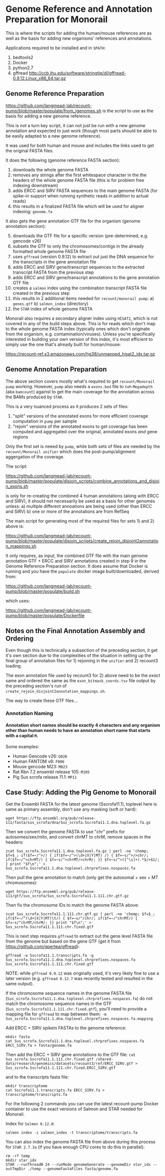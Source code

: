 # Genome Reference and Annotation Preparation for Monorail

This is where the scripts for adding the human/mouse references are as well as the basis for adding new organisms' references and annotations.

Applications required to be installed and in `$PATH`:
1) bedtools2
2) Docker
3) python2.7
4) gffread
http://ccb.jhu.edu/software/stringtie/dl/gffread-0.9.12.Linux_x86_64.tar.gz

## Genome Reference Preparation

https://github.com/langmead-lab/recount-pump/blob/master/populate/from_igenomes.sh
is the script to use as the basis for adding a new genome reference.  

This is *not* a turn key script, it can not just be run with a new genome annotation and expected to just work (though most parts should be able to be easily adapted to a new genome reference).

It was used for both human and mouse and includes the links used to get the original FASTA files.

It does the following (genome reference FASTA section):

1) downloads the whole genome FASTA
2) removes any strings after the first whitespace character in the the headers of the whole genome FASTA file (this is for problem free indexing downstream)
3) adds ERCC and SIRV FASTA sequences to the main genome FASTA (for spike-in support when running synthetic reads in addition to actual reads)
4) this results in a finalized FASTA file which will be used for aligner indexing: `genome.fa`

It also gets the gene annotation GTF file for the organism (genome annotation section):

5) downloads the GTF file for a specific version (pre-determined, e.g. gencode v26)
6) subsets the GTF to only the chromosomes/contigs in the already formatted whole genome FASTA file
7) uses `gffread` (version 0.9.12) to extract out just the DNA sequence for the transcripts in the gene annotation file
8) adds ERCC and SIRV gene/transcript sequences to the extracted transcript FASTA from the previous step
9) adds ERCC and SIRV gene/transcript annotations to the gene annotation GTF file
10) creates a `salmon` index using the combination transcript FASTA file created in the previous step
11) this results in 2 additional items needed for `recount/monorail pump`: a) `genes.gtf` b) `salmon_index` (directory)
12) the `STAR` index of whole genome FASTA

Monorail also requires a secondary aligner index using `HISAT2`, which is not covered in any of the build steps above.
This is for reads which don't map to the whole genome FASTA index (typically ones which don't originate from the organism, e.g. contamination/viruses).
Unless you're specifically interested in building your own version of this index, it's most efficient to simply use the one that's already built for human/mouse:

https://recount-ref.s3.amazonaws.com/hg38/unmapped_hisat2_idx.tar.gz


## Genome Annotation Preparation

The above section covers mostly what's required to get `recount/Monorail pump` working.  However, `pump` also needs a `exons.bed` file to run `Megadepth` (aka `bamcount`) against to get the main coverage for the annotation across the BAMs produced by `STAR`.


This is a very nuanced process as it produces 2 sets of files:
1)  "split" versions of the annotated exons for more efficient coverage computation in `pump` per sample
2)  "rejoin" versions of the annotated exons to get coverage has been computed and aggregated over the original, annotated exons *and* gene regions

Only the first set is neeed by `pump`, while both sets of files are needed by the `recount/Monorail unifier` which does the post-pump/alignment aggergation of the coverage.

The script:

https://github.com/langmead-lab/recount-pump/blob/master/populate/disjoin_scripts/combine_annotations_and_disjoin_exons.sh

is only for re-creating the combined 4 human annotations (along with ERCC and SIRV), it should not necessarily be used as a basis for other genomes unless:
a) multiple different annoations are being used (other than ERCC and SIRV)
b) one or more of the annotations are from RefSeq

The main script for generating most of the required files for sets 1) and 2) above is:

https://github.com/langmead-lab/recount-pump/blob/master/populate/disjoin_scripts/create_rejoin_disjoint2annotation_mappings.sh

It only requires, as input, the combined GTF file with the main genome annotation GTF + ERCC and SIRV annotations created in step 9 in the Genome Reference Preparation section.
It does assume that Docker is running and you have the `populate` docker image built/downloaded, derived from:

https://github.com/langmead-lab/recount-pump/blob/master/populate/build.sh

which uses:

https://github.com/langmead-lab/recount-pump/blob/master/populate/Dockerfile

## Notes on the Final Annotation Assembly and Ordering

Even though this is technically a subsection of the preceding section, it get it's own section due to the complexities of the situation in setting up the final group of annotation files for 1) rejoining in the `unifier` and 2) recount3 loading.

The exon annotation file used by recount3 for 2) above need to be the *exact* same and ordered the same as the `exon_bitmask_coords.tsv` file output by the preceding section's run of `create_rejoin_disjoint2annotation_mappings.sh`.

The way to create these GTF files...

### Annotation Naming
#### Annotation short names should be exactly 4 characters and any organism other than human needs to have an annotation short name that starts with a capital `M`.

Some examples:

* Human Gencode v26: `G026`
* Human FANTOM v6: `F006`
* Mouse gencode M23: `M023`
* Rat Rbn 7.2 ensembl release 105: `M105`
* Pig Sus scrofa release 11.1: `MP11`

## Case Study: Adding the Pig Genome to Monorail

Get the Ensembl FASTA for the latest genome (Sscrofa11.1), toplevel here is same as primary assembly, don't use any masking (soft or hard):
```
wget https://ftp.ensembl.org/pub/release-111/fasta/sus_scrofa/dna/Sus_scrofa.Sscrofa11.1.dna.toplevel.fa.gz
```

Then we convert the genome FASTA to use "chr" prefix for autosomes/sex/mito, and convert chrMT to chrM, remove spaces in the headers:
```
zcat Sus_scrofa.Sscrofa11.1.dna.toplevel.fa.gz | perl -ne 'chomp; $f=$_; if($f=~/^>/) { if($f=~/^>(\d+|X|Y|MT) /) { $f=~s/^>/>chr/; if($f=~/^>chrMT/) { $f=~s/^>chrMT/>chrM/; }} $f=~s/^>([^\s]+).*$/>$1/; } print "$f\n";' > Sus_scrofa.Sscrofa11.1.dna.toplevel.chrprefixes.nospaces.fa
```

Then pull the gene annotation to match (only get the autosomal + sex + MT chromosomes):
```
wget https://ftp.ensembl.org/pub/release-111/gtf/sus_scrofa/Sus_scrofa.Sscrofa11.1.111.chr.gtf.gz
```

Then fix the chromosome IDs to match the genome FASTA above:
```
zcat Sus_scrofa.Sscrofa11.1.111.chr.gtf.gz | perl -ne 'chomp; $f=$_; if($f=~/^(\d+|X|Y|MT)\t/) { $f=~s/^/chr/; if($f=~/^chrMT/) { $f=~s/^chrMT/chrM/; }} print "$f\n";' > Sus_scrofa.Sscrofa11.1.111.chr.fixed.gtf
```

This is next step requires `gffread` to extract out the gene level FASTA file from the genome but based on the gene GTF (get it from https://github.com/gpertea/gffread):
```
gffread -w Sscrofa11.1.transcripts.fa -g Sus_scrofa.Sscrofa11.1.dna.toplevel.chrprefixes.nospaces.fa Sus_scrofa.Sscrofa11.1.111.chr.fixed.gtf
```

NOTE: while `gffread 0.9.12` was originally used, it's very likely fine to use a later version (e.g. `gffread 0.12.7` was recently tested and resulted in the same output).

If the chromosome sequence names in the genome FASTA file (`Sus_scrofa.Sscrofa11.1.dna.toplevel.chrprefixes.nospaces.fa`) do not match the chromosome sequence names in the GTF (`Sus_scrofa.Sscrofa11.1.111.chr.fixed.gtf`), you'll need to provide a mapping file for `gffread` to map between them:
```-m Sus_scrofa.Sscrofa11.1.dna.toplevel.chrprefixes.nospaces.fa.mapping```

Add ERCC + SIRV spikein FASTAs to the genome reference:
```
mkdir fasta
cat Sus_scrofa.Sscrofa11.1.dna.toplevel.chrprefixes.nospaces.fa ERCC_SIRV.fa > fasta/genome.fa
```

Then add the ERCC + SIRV gene annotations to the GTF file:
```cat Sus_scrofa.Sscrofa11.1.111.chr.fixed.gtf /shared-data/research/genomics/datasets/recount3/ref/ERCC_SIRV.gtf > Sus_scrofa.Sscrofa11.1.111.chr.fixed.ERCC_SIRV.gtf```

and to the transcripts fasta file:
```
mkdir transcriptome
cat Sscrofa11.1.transcripts.fa ERCC_SIRV.fa > transcriptome/transcripts.fa
```
For the following 2 commands you can use the latest recount-pump Docker container to use the exact versions of Salmon and STAR needed for Monorail.

Index for `Salmon 0.12.0`:
```
salmon index -i salmon_index -t transcriptome/transcripts.fa
```

You can also index the genome FASTA file from above during this process for `STAR 2.7.3a` (if you have enough CPU cores to do this in parallel):
```
rm -rf temp
mkdir star_idx
STAR --runThreadN 24 --runMode genomeGenerate --genomeDir star_idx --outTmpDir ./temp --genomeFastaFiles fasta/genome.fa
```
